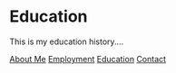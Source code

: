 # Education 


This is my education history....


[About Me](index)
[Employment](employment)
[Education](education)
[Contact](contact)
